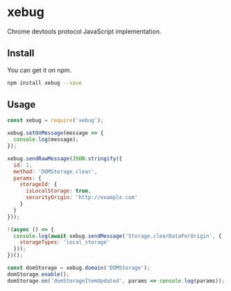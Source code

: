 # xebug

Chrome devtools protocol JavaScript implementation.

## Install

You can get it on npm.

```bash
npm install xebug --save
```

## Usage

```javascript
const xebug = require('xebug');

xebug.setOnMessage(message => {
  console.log(message);
});

xebug.sendRawMessage(JSON.stringify({
  id: 1,  
  method: 'DOMStorage.clear',
  params: {
    storageId: {
      isLocalStorage: true,
      securityOrigin: 'http://example.com'
    }
  }
}));

!(async () => {
  console.log(await xebug.sendMessage('Storage.clearDataForOrigin', {
    storageTypes: 'local_storage'
  }));
})();

const domStorage = xebug.domain('DOMStorage');
domStorage.enable();
domStorage.on('domStorageItemUpdated', params => console.log(params));
```
